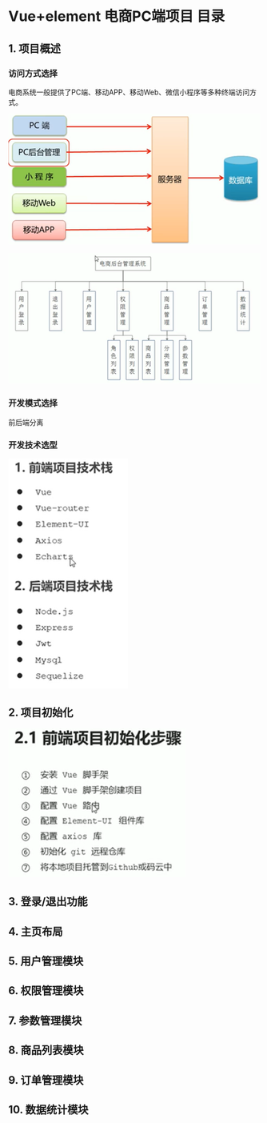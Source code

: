 # Vue+element 电商PC端项目 目录



## 1. 项目概述

### 访问方式选择

电商系统一般提供了PC端、移动APP、移动Web、微信小程序等多种终端访问方式。

![image-20200912105923455](README.assets/image-20200912105923455.png)

![image-20200912110145775](README.assets/image-20200912110145775.png)

### 开发模式选择

前后端分离

### 开发技术选型

![image-20200912110446231](README.assets/image-20200912110446231.png)

## 2. 项目初始化

![image-20200912110555402](README.assets/image-20200912110555402.png)

## 3. 登录/退出功能

## 4. 主页布局

## 5. 用户管理模块

## 6. 权限管理模块

## 7. 参数管理模块

## 8. 商品列表模块

## 9. 订单管理模块

## 10. 数据统计模块